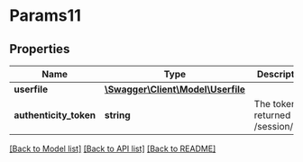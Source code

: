 # Params11

## Properties
Name | Type | Description | Notes
------------ | ------------- | ------------- | -------------
**userfile** | [**\Swagger\Client\Model\Userfile**](Userfile.md) |  | [optional] 
**authenticity_token** | **string** | The token returned by /session/new | [optional] 

[[Back to Model list]](../README.md#documentation-for-models) [[Back to API list]](../README.md#documentation-for-api-endpoints) [[Back to README]](../README.md)


